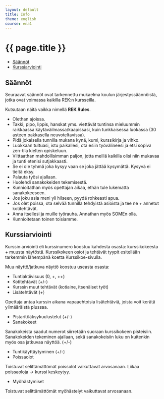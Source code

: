 ```yaml
---
layout: default
title: Info
theme: english
course: ena1
---
```


<div class="container">
<div class="header-row">
<div class="main-header">
<h1>{{ page.title }}</h1>
</div>
</div>
<div class="content-row">
<div class="sidebar">
<div class="page-sidebar affix" data-spy="affix" data-offset-top="250">
<ul class="nav page-sidenav">
<li><a href="#saannot">Säännöt</a></li>
<li><a href="#kurssiarviointi">Kurssiarviointi</a></li>
</ul>
</div>
</div>
<div class="info-content">
<h2 id="saannot">Säännöt</h2>

Seuraavat säännöt ovat tarkennettu mukaelma koulun järjestyssäännöistä, jotka ovat voimassa kaikilla REK:n kursseilla. 

Kutsutaan näitä vaikka nimellä **REK Rules**.

* Olethan ajoissa.
* Takki, pipo, lippis, hanskat yms. viettävät tuntinsa mieluummin raikkaassa  käytäväilmassa/kaapissasi, kuin tunkkaisessa luokassa (30 asteen pakkasella neuvoteltavissa).
* Pidä jokaisella tunnilla mukana kynä, kumi, kurssikirja ja vihko.
* Luokkaan tultuasi, istu paikallesi, ota esiin työvälineesi ja etsi sopiva zen-tila kielten opiskeluun. 
* Viittaathan mahdollisimman paljon, jotta meillä kaikilla olisi niin mukavaa ja tunti etenisi sutjakkaasti.
* Se ei ole tyhmä joka kysyy vaan se joka jättää kysymättä. Kysyvä ei tieltä eksy.
* Palauta työsi ajallaan.
* Huolehdi sanakokeiden tekemisestä.
* Kunnioitathan myös opettajan aikaa, ethän tule lukematta sanakokeeseen.
* Jos joku asia meni yli hilseen, pyydä rohkeasti apua. 
* Jos olet poissa, ota selvää tunnilla tehdyistä asioista ja tee ne + annetut kotitehtävät.
* Anna itsellesi ja muille työrauha. Annathan myös SOMEn olla.
* Kunnioitetaan toinen toisiamme.

<h2 id="kurssiarviointi">Kurssiarviointi</h2>

Kurssin arviointi eli kurssinumero koostuu kahdesta osasta: kurssikokeesta + muusta näytöstä. Kurssikokeen osiot ja tehtävät tyypit esitellään tarkemmin lähempänä koetta Kurssikoe-sivulla. 

Muu näyttö/jatkuva näyttö koostuu useasta osasta:

* Tuntiaktiivisuus (0, +, ++)
* Kotitehtävät (+/-)
* Kurssin muut tehtävät (kotiaine, itsenäiset työt)
* Lisätehtävät (+)

Opettaja antaa kurssin aikana vapaaehtoisia lisätehtäviä, joista voit kerätä ylimääräistä plussaa.

* Pistarit/läksykuulustelut (+/-)
* Sanakokeet

Sanakokeista saadut numerot siirretään suoraan kurssikokeen pisteisiin. Sanakokeiden tekeminen ajallaan, sekä sanakokeisiin luku on kuitenkin myös osa jatkuvaa näyttöä. (+/-)

* Tuntikäyttäytyminen (+/-)
* Poissaolot 

Toistuvat selittämättömät poissolot vaikuttavat arvosanaan. Liikaa poissaoloja → kurssi keskeytyy.

* Myöhästymiset

Toistuvat selittämättömät myöhästelyt vaikuttavat arvosanaan. 

</div>
</div>
</div>